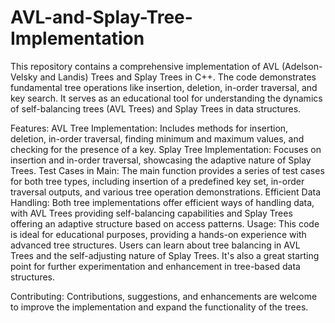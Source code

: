 # AVL-and-Splay-Tree-Implementation

This repository contains a comprehensive implementation of AVL (Adelson-Velsky and Landis) Trees and Splay Trees in C++. The code demonstrates fundamental tree operations like insertion, deletion, in-order traversal, and key search. It serves as an educational tool for understanding the dynamics of self-balancing trees (AVL Trees) and Splay Trees in data structures.

Features:
AVL Tree Implementation: Includes methods for insertion, deletion, in-order traversal, finding minimum and maximum values, and checking for the presence of a key.
Splay Tree Implementation: Focuses on insertion and in-order traversal, showcasing the adaptive nature of Splay Trees.
Test Cases in Main: The main function provides a series of test cases for both tree types, including insertion of a predefined key set, in-order traversal outputs, and various tree operation demonstrations.
Efficient Data Handling: Both tree implementations offer efficient ways of handling data, with AVL Trees providing self-balancing capabilities and Splay Trees offering an adaptive structure based on access patterns.
Usage:
This code is ideal for educational purposes, providing a hands-on experience with advanced tree structures. Users can learn about tree balancing in AVL Trees and the self-adjusting nature of Splay Trees. It's also a great starting point for further experimentation and enhancement in tree-based data structures.

Contributing:
Contributions, suggestions, and enhancements are welcome to improve the implementation and expand the functionality of the trees.

